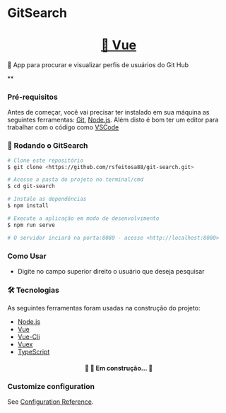 # GitSearch
<h1 align="center">
    <a href="https://vuejs.org/">🔗 Vue</a>
</h1>
<p align="left">🚀 App para procurar e visualizar perfis de usuários do Git Hub </p>**

### Pré-requisitos

Antes de começar, você vai precisar ter instalado em sua máquina as seguintes ferramentas:
[Git](https://git-scm.com), [Node.js](https://nodejs.org/en/). 
Além disto é bom ter um editor para trabalhar com o código como [VSCode](https://code.visualstudio.com/)

### 🎲 Rodando o GitSearch

```bash
# Clone este repositório
$ git clone <https://github.com/rsfeitosa88/git-search.git>

# Acesse a pasta do projeto no terminal/cmd
$ cd git-search

# Instale as dependências
$ npm install

# Execute a aplicação em modo de desenvolvimento
$ npm run serve

# O servidor inciará na porta:8080 - acesse <http://localhost:8080>
```
### Como Usar

- Digite no campo superior direito o usuário que deseja pesquisar

### 🛠 Tecnologias

As seguintes ferramentas foram usadas na construção do projeto:

- [Node.js](https://nodejs.org/en/)
- [Vue](https://pt-br.reactjs.org/)
- [Vue-Cli](https://reactnative.dev/)
- [Vuex](https://vuex.vuejs.org/)
- [TypeScript](https://www.typescriptlang.org/)

<h4 align="center"> 
	🚧  🚀 Em construção...  🚧
</h4>

### Customize configuration
See [Configuration Reference](https://cli.vuejs.org/config/).
